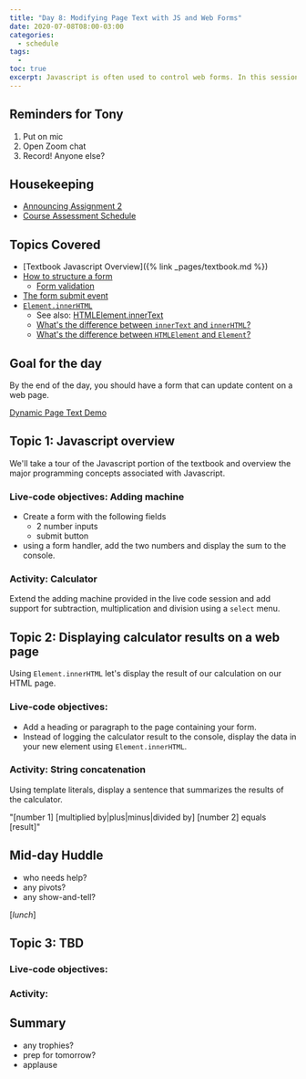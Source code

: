 ```yaml
---
title: "Day 8: Modifying Page Text with JS and Web Forms"
date: 2020-07-08T08:00-03:00
categories:
  - schedule
tags:
  - 
toc: true
excerpt: Javascript is often used to control web forms. In this session we will modify page text based on form input.
---
```

## Reminders for Tony
1. Put on mic
2. Open Zoom chat
3. Record! Anyone else?

## Housekeeping
- [Announcing Assignment 2](https://github.com/cprg210/assignments/blob/master/assignment-2/README.md)
- [Course Assessment Schedule](https://github.com/cprg210/assignments/)


## Topics Covered
- [Textbook Javascript Overview]({% link _pages/textbook.md %})
- [How to structure a form](https://developer.mozilla.org/en-US/docs/Learn/Forms/How_to_structure_a_web_form)
  - [Form validation](https://developer.mozilla.org/en-US/docs/Learn/Forms/Form_validation)
- [The form submit event](https://developer.mozilla.org/en-US/docs/Web/API/HTMLFormElement/submit_event)
- [`Element.innerHTML`](https://developer.mozilla.org/en-US/docs/Web/API/Element/innerHTML)
  - See also: [HTMLElement.innerText](https://developer.mozilla.org/en-US/docs/Web/API/HTMLElement/innerText)
  - [What's the difference between `innerText` and `innerHTML`?](https://stackoverflow.com/questions/19030742/difference-between-innertext-and-innerhtml)
  - [What's the difference between `HTMLElement` and `Element`?](https://stackoverflow.com/questions/6581680/whats-the-difference-between-htmlelement-and-element)

## Goal for the day
By the end of the day, you should have a form that can update content on a web page.

[Dynamic Page Text Demo](https://codepen.io/browsertherapy/pen/xxZYemZ)

## Topic 1: Javascript overview
We'll take a tour of the Javascript portion of the textbook and overview the major programming concepts associated with Javascript.

### Live-code objectives: Adding machine
- Create a form with the following fields
  - 2 number inputs
  - submit button
- using a form handler, add the two numbers and display the sum to the console.

### Activity: Calculator
Extend the adding machine provided in the live code session and add support for subtraction, multiplication and division using a `select` menu.

## Topic 2: Displaying calculator results on a web page
Using `Element.innerHTML` let's display the result of our calculation on our HTML page.

### Live-code objectives:
- Add a heading or paragraph to the page containing your form.
- Instead of logging the calculator result to the console, display the data in your new element using `Element.innerHTML`.

### Activity: String concatenation
Using template literals, display a sentence that summarizes the results of the calculator.

"[number 1] [multiplied by|plus|minus|divided by] [number 2] equals [result]"

## Mid-day Huddle
- who needs help?
- any pivots?
- any show-and-tell?

[*lunch*]

## Topic 3: TBD

### Live-code objectives:

### Activity: 

## Summary
- any trophies?
- prep for tomorrow?
- applause